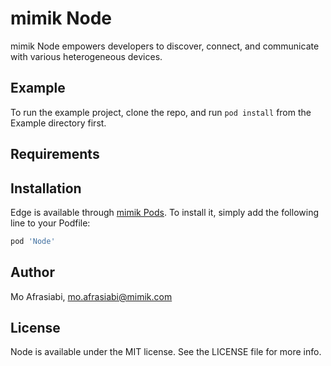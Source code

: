 # mimik Node

mimik Node empowers developers to discover, connect, and communicate with various heterogeneous devices.

## Example

To run the example project, clone the repo, and run `pod install` from the Example directory first.

## Requirements

## Installation

Edge is available through [mimik Pods](https://github.com/mimikpods). To install
it, simply add the following line to your Podfile:

```ruby
pod 'Node'
```

## Author

Mo Afrasiabi, mo.afrasiabi@mimik.com

## License

Node is available under the MIT license. See the LICENSE file for more info.
